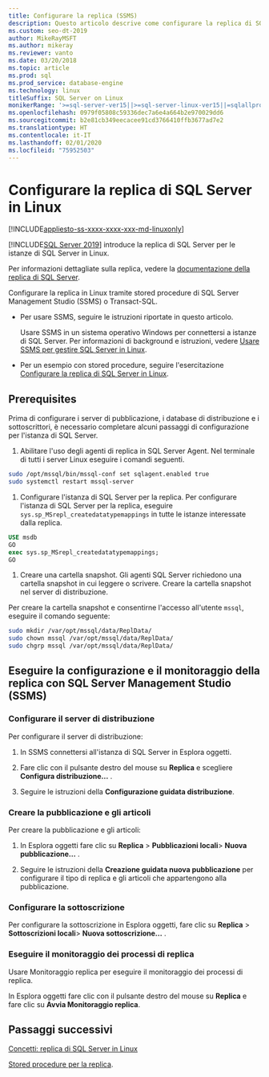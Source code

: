```yaml
---
title: Configurare la replica (SSMS)
description: Questo articolo descrive come configurare la replica di SQL Server in Linux.
ms.custom: seo-dt-2019
author: MikeRayMSFT
ms.author: mikeray
ms.reviewer: vanto
ms.date: 03/20/2018
ms.topic: article
ms.prod: sql
ms.prod_service: database-engine
ms.technology: linux
titleSuffix: SQL Server on Linux
monikerRange: '>=sql-server-ver15||>=sql-server-linux-ver15||=sqlallproducts-allversions'
ms.openlocfilehash: 0979f05808c59336dec7a6e4a664b2e970029dd6
ms.sourcegitcommit: b2e81cb349eecacee91cd3766410ffb3677ad7e2
ms.translationtype: HT
ms.contentlocale: it-IT
ms.lasthandoff: 02/01/2020
ms.locfileid: "75952503"
---
```

# <a name="configure-sql-server-replication-on-linux"></a>Configurare la replica di SQL Server in Linux

[!INCLUDE[appliesto-ss-xxxx-xxxx-xxx-md-linuxonly](../includes/appliesto-ss-xxxx-xxxx-xxx-md-linuxonly.md)]

[!INCLUDE[SQL Server 2019](../includes/sssqlv15-md.md)] introduce la replica di SQL Server per le istanze di SQL Server in Linux.

Per informazioni dettagliate sulla replica, vedere la [documentazione della replica di SQL Server](../relational-databases/replication/sql-server-replication.md).

Configurare la replica in Linux tramite stored procedure di SQL Server Management Studio (SSMS) o Transact-SQL.

* Per usare SSMS, seguire le istruzioni riportate in questo articolo.

  Usare SSMS in un sistema operativo Windows per connettersi a istanze di SQL Server. Per informazioni di background e istruzioni, vedere [Usare SSMS per gestire SQL Server in Linux](./sql-server-linux-manage-ssms.md).
  
* Per un esempio con stored procedure, seguire l'esercitazione [Configurare la replica di SQL Server in Linux](sql-server-linux-replication-tutorial-tsql.md).

## <a name="prerequisites"></a>Prerequisites

Prima di configurare i server di pubblicazione, i database di distribuzione e i sottoscrittori, è necessario completare alcuni passaggi di configurazione per l'istanza di SQL Server.

1. Abilitare l'uso degli agenti di replica in SQL Server Agent. Nel terminale di tutti i server Linux eseguire i comandi seguenti.

  ```bash
  sudo /opt/mssql/bin/mssql-conf set sqlagent.enabled true
  sudo systemctl restart mssql-server
  ```

1. Configurare l'istanza di SQL Server per la replica. Per configurare l'istanza di SQL Server per la replica, eseguire `sys.sp_MSrepl_createdatatypemappings` in tutte le istanze interessate dalla replica.

  ```sql
  USE msdb
  GO
  exec sys.sp_MSrepl_createdatatypemappings;
  GO
  ```

1. Creare una cartella snapshot. Gli agenti SQL Server richiedono una cartella snapshot in cui leggere o scrivere. Creare la cartella snapshot nel server di distribuzione.

  Per creare la cartella snapshot e consentirne l'accesso all'utente `mssql`, eseguire il comando seguente:

  ```bash
  sudo mkdir /var/opt/mssql/data/ReplData/
  sudo chown mssql /var/opt/mssql/data/ReplData/
  sudo chgrp mssql /var/opt/mssql/data/ReplData/
  ```

## <a name="configure-and-monitor-replication-with-sql-server-management-studio-ssms"></a>Eseguire la configurazione e il monitoraggio della replica con SQL Server Management Studio (SSMS)

### <a name="configure-the-distributor"></a>Configurare il server di distribuzione
  
Per configurare il server di distribuzione: 

1. In SSMS connettersi all'istanza di SQL Server in Esplora oggetti.

1. Fare clic con il pulsante destro del mouse su **Replica** e scegliere **Configura distribuzione...** .

1. Seguire le istruzioni della **Configurazione guidata distribuzione**.

### <a name="create-publication-and-articles"></a>Creare la pubblicazione e gli articoli

Per creare la pubblicazione e gli articoli:

1. In Esplora oggetti fare clic su **Replica** > **Pubblicazioni locali**> **Nuova pubblicazione...** .

1. Seguire le istruzioni della **Creazione guidata nuova pubblicazione** per configurare il tipo di replica e gli articoli che appartengono alla pubblicazione.

### <a name="configure-the-subscription"></a>Configurare la sottoscrizione

Per configurare la sottoscrizione in Esplora oggetti, fare clic su **Replica** > **Sottoscrizioni locali**> **Nuova sottoscrizione...** .

### <a name="monitor-replication-jobs"></a>Eseguire il monitoraggio dei processi di replica

Usare Monitoraggio replica per eseguire il monitoraggio dei processi di replica.

In Esplora oggetti fare clic con il pulsante destro del mouse su **Replica** e fare clic su **Avvia Monitoraggio replica**.

## <a name="next-steps"></a>Passaggi successivi

[Concetti: replica di SQL Server in Linux](sql-server-linux-replication.md)

[Stored procedure per la replica](../relational-databases/system-stored-procedures/replication-stored-procedures-transact-sql.md).

